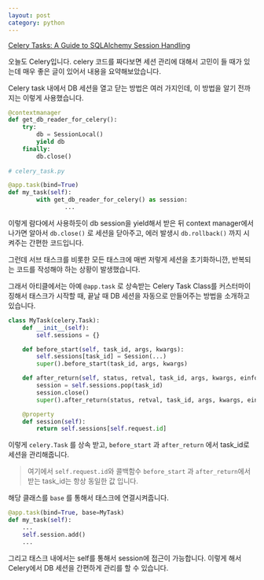```yaml
---
layout: post
category: python
---
```


[Celery Tasks: A Guide to SQLAlchemy Session Handling](https://celery.school/sqlalchemy-session-celery-tasks)

오늘도 Celery입니다. celery 코드를 짜다보면 세션 관리에 대해서 고민이 들 때가 있는데 매우 좋은 글이 있어서 내용을 요약해보았습니다.

Celery task 내에서 DB 세션을 열고 닫는 방법은 여러 가지인데, 이 방법을 알기 전까지는 이렇게 사용했습니다.

```python
@contextmanager
def get_db_reader_for_celery():
    try:
        db = SessionLocal()
        yield db
    finally:
        db.close()
 
# celery_task.py

@app.task(bind=True)
def my_task(self):
		with get_db_reader_for_celery() as session:
				...
```

이렇게 람다에서 사용하듯이 db session을 yield해서 받은 뒤 context manager에서 나가면 알아서 `db.close()` 로 세션을 닫아주고, 에러 발생시 `db.rollback()` 까지 시켜주는 간편한 코드입니다.

그런데 서브 태스크를 비롯한 모든 태스크에 매번 저렇게 세션을 초기화하니깐, 반복되는 코드를 작성해야 하는 상황이 발생했습니다.

그래서 아티클에서는 아예 `@app.task` 로 상속받는 Celery Task Class를 커스터마이징해서 태스크가 시작할 때, 끝날 때 DB 세션을 자동으로 만들어주는 방법을 소개하고 있습니다.

```python
class MyTask(celery.Task):
    def __init__(self):
        self.sessions = {}

    def before_start(self, task_id, args, kwargs):
        self.sessions[task_id] = Session(...)
        super().before_start(task_id, args, kwargs)

    def after_return(self, status, retval, task_id, args, kwargs, einfo):
        session = self.sessions.pop(task_id)
        session.close()
        super().after_return(status, retval, task_id, args, kwargs, einfo)

    @property
    def session(self):
        return self.sessions[self.request.id] 
```

이렇게 `celery.Task` 를 상속 받고, `before_start` 과 `after_return` 에서 task_id로 세션을 관리해줍니다. 

> 여기에서 `self.request.id`와 콜백함수 `before_start` 과 `after_return`에서 받는 task_id는 항상 동일한 값 입니다.
> 

해당 클래스를 `base` 를 통해서 태스크에 연결시켜줍니다.

```python
@app.task(bind=True, base=MyTask)
def my_task(self):
	...
	self.session.add()
	...
```

그리고 태스크 내에서는 self를 통해서 session에 접근이 가능합니다. 이렇게 해서 Celery에서 DB 세션을 간편하게 관리를 할 수 있습니다.